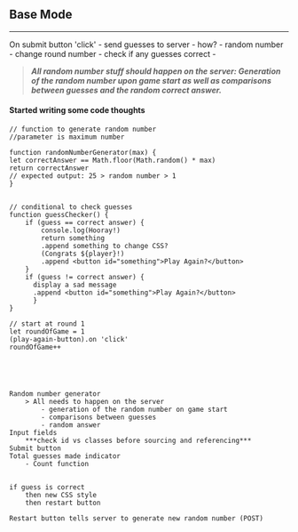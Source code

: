 

## Base Mode
---


On submit button 'click'
	- send guesses to server
		- how?
	- random number
	- change round number
	- check if any guesses correct
	- 

>***All random number stuff should happen on the server: Generation of the random number upon game start as well as comparisons between guesses and the random correct answer.***

#### Started writing some code thoughts ####

```
// function to generate random number
//parameter is maximum number

function randomNumberGenerator(max) {
let correctAnswer == Math.floor(Math.random() * max)
return correctAnswer
// expected output: 25 > random number > 1
}


// conditional to check guesses
function guessChecker() {
	if (guess == correct answer) {
		console.log(Hooray!)
		return something
		.append something to change CSS?
		(Congrats ${player}!)
		.append <button id="something">Play Again?</button>
	} 
	if (guess != correct answer) {
	  display a sad message
	  .append <button id="something">Play Again?</button>
	  }
}

// start at round 1
let roundOfGame = 1
(play-again-button).on 'click'
roundOfGame++





Random number generator
	> All needs to happen on the server
		- generation of the random number on game start
		- comparisons between guesses
		- random answer
Input fields
	***check id vs classes before sourcing and referencing***
Submit button
Total guesses made indicator 
	- Count function


if guess is correct
	then new CSS style
	then restart button

Restart button tells server to generate new random number (POST)